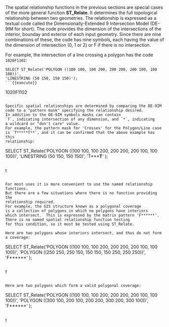 The spatial relationship functions in the previous sections
are special cases of the more general function **ST_Relate**.
It determines the full topological relationship between two geometries.
The relationship is expressed as a textual code called the
Dimensionally-Extended 9 Intersection Model (DE-9IM for short).
The code provides the dimension of the intersections of
the interior, bounday and exterior of each input geometry.
Since there are nine combinations of these, the code has
nine symbols, each having the value of the dimension of
intersection (0, 1 or 2) or F if there is no intersection.

For example, the intersection of a line crossing a polygon has the
code `1020F1102`:

```
SELECT ST_Relate('POLYGON ((100 100, 100 200, 200 200, 200 100, 100 100))',
'LINESTRING (50 150, 150 150)');
```{{execute}}

```
1020F1102
```

Specific spatial relationships are determined by comparing the DE-9IM code to a "pattern mask" specifying the relationship desired.
In addition to the DE-9IM symbols masks can contain
`T`, indicating intersection of any dimension, and `*`, indicating
a wildcard or "don't care" value.
For example, the pattern mask for 'Crosses' for the Polygon/Line case is `T*****T**`, and it can be confirmed that the above example has this
relationship:

```
SELECT ST_Relate('POLYGON ((100 100, 100 200, 200 200, 200 100, 100 100))',
'LINESTRING (50 150, 150 150)',
'T*****T**' );
```{{execute}}

```
t
```

For most uses it is more convenient to use the named relationship functions.
But there are a few situations where there is no function providing the
relationship required.
For example, the GIS structure known as a polygonal coverage
is a collection of polygons in which no polygons have interiors
which intersect.  This is expressed by the matrix pattern 'F******'.
There is no named spatial relationship function testing
for this condition, so it must be tested using ST_Relate.

Here are two polygons whose interiors intersect, and thus do not form
a coverage:

```
SELECT ST_Relate('POLYGON ((100 100, 100 200, 200 200, 200 100, 100 100))',
'POLYGON ((250 250, 250 150, 150 150, 150 250, 250 250))',
'F******' );
```{{execute}}

```
f
```

Here are two polygons which form a valid polygonal coverage:

```
SELECT ST_Relate('POLYGON ((100 100, 100 200, 200 200, 200 100, 100 100))',
'POLYGON ((300 100, 200 100, 200 200, 300 200, 300 100))',
'F******' );
```{{execute}}

```
t
```
